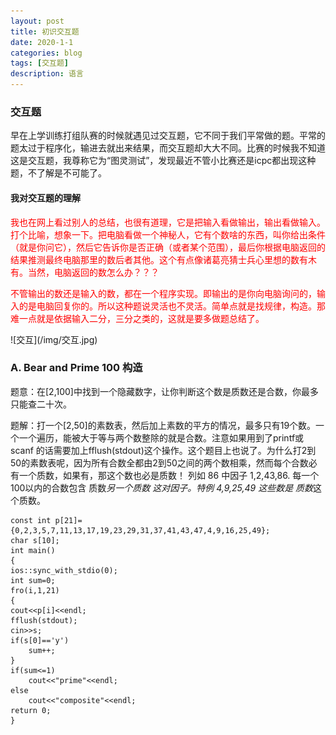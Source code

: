 ```yaml
---
layout: post
title: 初识交互题
date: 2020-1-1
categories: blog
tags: [交互题]
description: 语言
---
```


### 交互题
  早在上学训练打组队赛的时候就遇见过交互题，它不同于我们平常做的题。平常的题太过于程序化，输进去就出来结果，而交互题却大大不同。比赛的时候我不知道这是交互题，我尊称它为“图灵测试”，发现最近不管小比赛还是icpc都出现这种题，不了解是不可能了。

#### 我对交互题的理解
<p style="color:red">我也在网上看过别人的总结，也很有道理，它是把输入看做输出，输出看做输入。打个比喻，想象一下。把电脑看做一个神秘人，它有个数啥的东西，叫你给出条件（就是你问它），然后它告诉你是否正确（或者某个范围），最后你根据电脑返回的结果推测最终电脑那里的数后者其他。这个有点像诸葛亮猜士兵心里想的数有木有。当然，电脑返回的数怎么办？？？</p>
<p style="color: red">不管输出的数还是输入的数，都在一个程序实现。即输出的是你向电脑询问的，输入的是电脑回复你的。所以这种题说灵活也不灵活。简单点就是找规律，构造。那难一点就是依据输入二分，三分之类的，这就是要多做题总结了。</p>
![交互](/img/交互.jpg)

### A. Bear and Prime 100 构造
题意：在[2,100]中找到一个隐藏数字，让你判断这个数是质数还是合数，你最多只能查二十次。


题解：打一个[2,50]的素数表，然后加上素数的平方的情况，最多只有19个数。一个一个遍历，能被大于等与两个数整除的就是合数。注意如果用到了printf或scanf 的话需要加上fflush(stdout)这个操作。这个题目上也说了。为什么打2到50的素数表呢，因为所有合数全都由2到50之间的两个数相乘，然而每个合数必有一个质数，如果有，那这个数也必是质数！
列如 86  中因子 1,2,43,86. 每一个100以内的合数包含 质数*另一个质数 这对因子。特例 4,9,25,49 这些数是 质数*这个质数。

    const int p[21]={0,2,3,5,7,11,13,17,19,23,29,31,37,41,43,47,4,9,16,25,49};
    char s[10];
    int main()
    {
    ios::sync_with_stdio(0);
    int sum=0;
    fro(i,1,21)
    {
    cout<<p[i]<<endl;
    fflush(stdout);
    cin>>s;
    if(s[0]=='y')
        sum++;
    }
    if(sum<=1)
        cout<<"prime"<<endl;
    else
        cout<<"composite"<<endl;
    return 0;
    }







